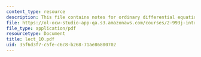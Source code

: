 ```yaml
---
content_type: resource
description: This file contains notes for ordinary differential equations.
file: https://ol-ocw-studio-app-qa.s3.amazonaws.com/courses/2-993j-introduction-to-numerical-analysis-for-engineering-13-002j-spring-2005/35f6d3f7c5fec6c8b26871ae86800702_lect_10.pdf
file_type: application/pdf
resourcetype: Document
title: lect_10.pdf
uid: 35f6d3f7-c5fe-c6c8-b268-71ae86800702
---
```

